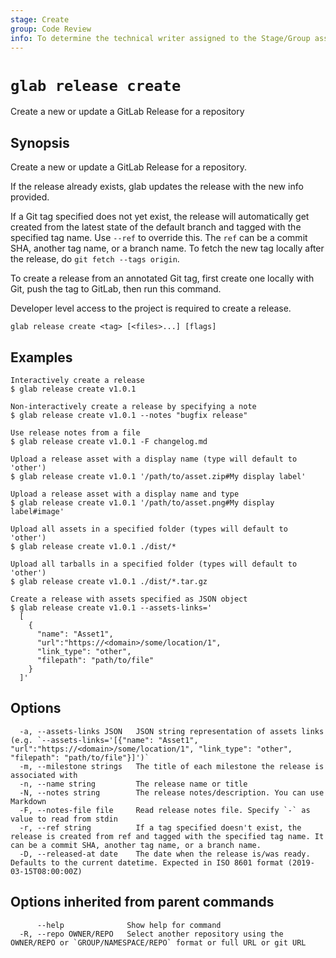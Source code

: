 ```yaml
---
stage: Create
group: Code Review
info: To determine the technical writer assigned to the Stage/Group associated with this page, see https://about.gitlab.com/handbook/product/ux/technical-writing/#assignments
---
```


<!--
This documentation is auto generated by a script.
Please do not edit this file directly. Run `make gen-docs` instead.
-->

# `glab release create`

Create a new or update a GitLab Release for a repository

## Synopsis

Create a new or update a GitLab Release for a repository.

If the release already exists, glab updates the release with the new info provided.

If a Git tag specified does not yet exist, the release will automatically get created
from the latest state of the default branch and tagged with the specified tag name.
Use `--ref` to override this.
The `ref` can be a commit SHA, another tag name, or a branch name.
To fetch the new tag locally after the release, do `git fetch --tags origin`.

To create a release from an annotated Git tag, first create one locally with
Git, push the tag to GitLab, then run this command.

Developer level access to the project is required to create a release.

```plaintext
glab release create <tag> [<files>...] [flags]
```

## Examples

```plaintext
Interactively create a release
$ glab release create v1.0.1

Non-interactively create a release by specifying a note
$ glab release create v1.0.1 --notes "bugfix release"

Use release notes from a file
$ glab release create v1.0.1 -F changelog.md

Upload a release asset with a display name (type will default to 'other')
$ glab release create v1.0.1 '/path/to/asset.zip#My display label'

Upload a release asset with a display name and type
$ glab release create v1.0.1 '/path/to/asset.png#My display label#image'

Upload all assets in a specified folder (types will default to 'other')
$ glab release create v1.0.1 ./dist/*

Upload all tarballs in a specified folder (types will default to 'other')
$ glab release create v1.0.1 ./dist/*.tar.gz

Create a release with assets specified as JSON object
$ glab release create v1.0.1 --assets-links='
  [
    {
      "name": "Asset1", 
      "url":"https://<domain>/some/location/1", 
      "link_type": "other", 
      "filepath": "path/to/file"
    }
  ]'

```

## Options

```plaintext
  -a, --assets-links JSON   JSON string representation of assets links (e.g. `--assets-links='[{"name": "Asset1", "url":"https://<domain>/some/location/1", "link_type": "other", "filepath": "path/to/file"}]')`
  -m, --milestone strings   The title of each milestone the release is associated with
  -n, --name string         The release name or title
  -N, --notes string        The release notes/description. You can use Markdown
  -F, --notes-file file     Read release notes file. Specify `-` as value to read from stdin
  -r, --ref string          If a tag specified doesn't exist, the release is created from ref and tagged with the specified tag name. It can be a commit SHA, another tag name, or a branch name.
  -D, --released-at date    The date when the release is/was ready. Defaults to the current datetime. Expected in ISO 8601 format (2019-03-15T08:00:00Z)
```

## Options inherited from parent commands

```plaintext
      --help              Show help for command
  -R, --repo OWNER/REPO   Select another repository using the OWNER/REPO or `GROUP/NAMESPACE/REPO` format or full URL or git URL
```
